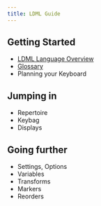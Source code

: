 ```yaml
---
title: LDML Guide
---
```


## Getting Started

* [LDML Language Overview](overview)
* [Glossary](glossary)
* Planning your Keyboard

## Jumping in

* Repertoire
* Keybag
* Displays

## Going further

* Settings, Options
* Variables
* Transforms
* Markers
* Reorders
